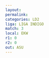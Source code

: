 ```yaml
---
layout: 
permalink: 
categories: LD2
liga: LIGA INDIGO
match: 3
local: EKW
r1: 0
r2: 0
out: ASU
---
```

